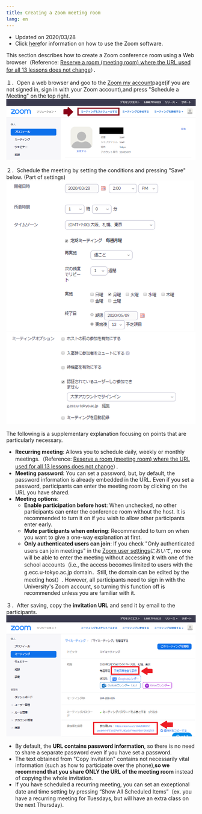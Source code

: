 ```yaml
---
title: Creating a Zoom meeting room
lang: en
---
```


* Updated on 2020/03/28
* Click [here](create_room_software)for information on how to use the Zoom software.  


This section describes how to create a Zoom conference room using a Web browser（Reference: [Reserve a room (meeting room) where the URL used for all 13 lessons does not change](how_to_use_in_classroom_faculty_members#schedule)）．  

１．Open a web browser and goo to the <a href="https://zoom.us/profile" target="_blank"> Zoom my account</a>page(if you are not signed in, sign in with your Zoom account),and press "Schedule a Meeting" on the top right.  ![ミーティングのスケジュール開始](img/zoom_create_room_browser_1_schedule.png)  



２．Schedule the meeting by setting the conditions and pressing "Save" below.
(Part of settings)    
  ![ミーティング設定1](img/zoom_create_room_browser_2_option.png)  
  ![ミーティング設定2](img/zoom_create_room_browser_3_option.png)  

The following is a supplementary explanation focusing on points that are particularly necessary.  

  * **Recurring meeting**: Allows you to schedule daily, weekly or monthly meetings.（Reference: [Reserve a room (meeting room) where the URL used for all 13 lessons does not change](how_to_use_in_classroom_faculty_members#schedule)）．
  * **Meeting password**: You can set a password, but, by default, the password information is already embedded in the URL. Even if you set a password, participants can enter the meeting room by clicking on the URL you have shared.
  * **Meeting options**:  
    * **Enable participation before host**: When unchecked, no other participants can enter the conference room without the host. It is recommended to turn it on if you wish to allow other participants enter early. 
    * **Mute participants when entering**: Recommended to turn on when you want to give a one-way explanation at first.
    * **Only authenticated users can join**: If you check "Only authenticated users can join meetings" in the <a href="https://zoom.us/profile/setting" target="_blank">Zoom user settings</a>において, no one will be able to enter the meeting without accessing it with one of the school accounts（i.e., the access becomes limited to users with the g.ecc.u-tokyo.ac.jp domain．Still, the domain can be edited by the meeting host）. However, all participants need to sign in with the University's Zoom account, so turning this function off is recommended unless you are familiar with it.  

３．After saving, copy the **invitation URL** and send it by email to the participants.
![スケジュール結果](img/zoom_create_room_browser_4_result.png)  

  * By default, the **URL contains password information**, so there is no need to share a separate password even if you have set a password.
  * The text obtained from "Copy Invitation" contains not necessarily vital information (such as how to participate over the phone),**so we recommend that you share ONLY the URL of the meeting room** instead of copying the whole invitation. 
  * If you have scheduled a recurring meeting, you can set an exceptional date and time setting by pressing “Show All Scheduled Items”（ex. you have a recurring meeting for Tuesdays, but will have an extra class on the next Thursday).




